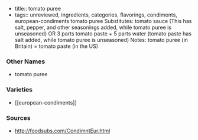 - title:: tomato puree
- tags:: unreviewed, ingredients, categories, flavorings, condiments, european-condiments
tomato puree Substitutes: tomato sauce (This has salt, pepper, and other seasonings added, while tomato puree is unseasoned) OR 3 parts tomato paste + 5 parts water (tomato paste has salt added, while tomato puree is unseasoned) Notes: tomato puree (in Britain) = tomato paste (in the US)

### Other Names

* tomato puree

### Varieties

* [[european-condiments]]

### Sources
* http://foodsubs.com/CondimntEur.html
